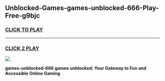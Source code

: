 
## Unblocked-Games-games-unblocked-666-Play-Free-g9bjc
<h3>
<a href="https://premium76.site?title=games-unblocked-666&ref=09A">CLICK TO PLAY</a></h3>
<hr>

<h3>
<a href="https://premium76.site?title=games-unblocked-666&ref=09A">CLICK 2 PLAY</a>
  
</h3>

<a href="https://premium76.site?title=games-unblocked-666&ref=09A"><img src="https://clearcache.store/games.png"></a>


**games-unblocked-666 games unblocked: Your Gateway to Fun and Accessible Online Gaming**
